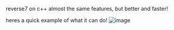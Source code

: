 reverse7 on c++
almost the same features, but better and faster!

heres a quick example of what it can do!
![image](https://github.com/StefanTheFork/reverse7oncpp/assets/124001257/f58f8927-735b-415f-ac01-d0a53638b133)
